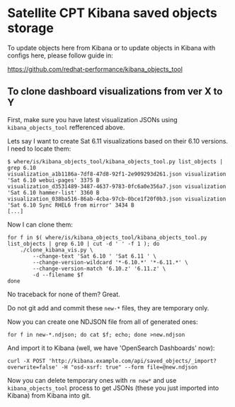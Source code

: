 Satellite CPT Kibana saved objects storage
==========================================

To update objects here from Kibana or to update objects in Kibana with
configs here, please follow guide in:

<https://github.com/redhat-performance/kibana_objects_tool>


To clone dashboard visualizations from ver X to Y
-------------------------------------------------

First, make sure you have latest visualization JSONs using
`kibana_objects_tool` refferenced above.

Lets say I want to create Sat 6.11 visualizations based on their
6.10 versions. I need to locate them:

    $ where/is/kibana_objects_tool/kibana_objects_tool.py list_objects | grep 6.10
    visualization_a1b1186a-7df8-47d8-92f1-2e909293d261.json visualization 'Sat 6.10 webui-pages' 3375 B
    visualization_d3531489-3487-4637-9783-0fc6a0e356a7.json visualization 'Sat 6.10 hammer-list' 3360 B
    visualization_038ba516-86ab-4cba-97cb-0bce1f20f0b3.json visualization 'Sat 6.10 Sync RHEL6 from mirror' 3434 B
    [...]

Now I can clone them:

    for f in $( where/is/kibana_objects_tool/kibana_objects_tool.py list_objects | grep 6.10 | cut -d ' ' -f 1 ); do
        ./clone_kibana_vis.py \
            --change-text 'Sat 6.10 ' 'Sat 6.11 ' \
            --change-version-wildcard '*-6.10.*' '*-6.11.*' \
            --change-version-match '6.10.z' '6.11.z' \
            -d --filename $f
    done

No traceback for none of them? Great.

Do not git add and commit these `new-*` files, they are temporary only.

Now you can create one NDJSON file from all of generated ones:

    for f in new-*.ndjson; do cat $f; echo; done >new.ndjson

And import it to Kibana (well, we have 'OpenSearch Dashboards' now):

    curl -X POST 'http://kibana.example.com/api/saved_objects/_import?overwrite=false' -H "osd-xsrf: true" --form file=@new.ndjson

Now you can delete temporary ones with `rm new*` and use `kibana_objects_tool`
process to get JSONs (these you just imported into Kibana) from Kibana into git.
